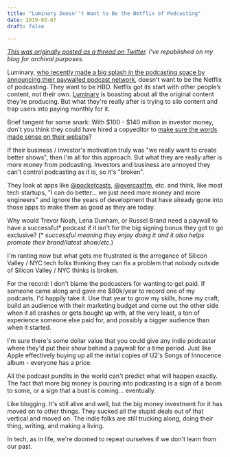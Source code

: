 ```yaml
---
title: "Luminary Doesn''t Want to Be the Netflix of Podcasting"
date: 2019-03-07
draft: false

---
```


[_This was originally posted as a thread on Twitter_](https://twitter.com/iChris/status/1102941757082423296)_. I've republished on my blog for archival purposes._

Luminary, [who recently made a big splash in the podcasting space by announcing their paywalled podcast network](https://www.engadget.com/2019/03/04/luminary-media-subscription-podcast-network/), doesn't want to be the Netflix of podcasting. They want to be HBO. Netflix got its start with other people’s content, not their own. [Luminary](https://luminarypodcasts.com) is boasting about all the original content they're producing. But what they're really after is trying to silo content and trap users into paying monthly for it.

Brief tangent for some snark: With $100 - $140 million in investor money, don't you think they could have hired a copyeditor to [make sure the words made sense on their website](https://twitter.com/iChris/status/1103695615199006722)?

If their business / investor's motivation truly was "we really want to create better shows", then I'm all for this approach. But what they are really after is more money from podcasting. Investors and business are annoyed they can't control podcasting as it is, so it's "broken".

They look at apps like [@pocketcasts](https://twitter.com/pocketcasts), [@overcastfm](https://twitter.com/OvercastFM), etc. and think, like most tech startups, "I can do better... we just need more money and more engineers" and ignore the years of development that have already gone into those apps to make them as good as they are today.

Why would Trevor Noah, Lena Dunham, or Russel Brand need a paywall to have a successful\* podcast if it isn't for the big signing bonus they got to go exclusive? (\* _successful meaning they enjoy doing it and it also helps promote their brand/latest show/etc._)

I'm ranting now but what gets me frustrated is the arrogance of Silicon Valley / NYC tech folks thinking they can fix a problem that nobody outside of Silicon Valley / NYC thinks is broken.

For the record: I don't blame the podcasters for wanting to get paid. If someone came along and gave me $80k/year to record one of my podcasts, I'd happily take it. Use that year to grow my skills, hone my craft, build an audience with their marketing budget and come out the other side when it all crashes or gets bought up with, at the very least, a ton of experience someone else paid for, and possibly a bigger audience than when it started.

I'm sure there's some dollar value that you could give any indie podcaster where they'd put their show behind a paywall for a time period. Just like Apple effectively buying up all the initial copies of U2's Songs of Innocence album - everyone has a price.

All the podcast pundits in the world can't predict what will happen exactly. The fact that more big money is pouring into podcasting is a sign of a boom to some, or a sign that a bust is coming... eventually.

Like blogging. It's still alive and well, but the big money investment for it has moved on to other things. They sucked all the stupid deals out of that vertical and moved on. The indie folks are still trucking along, doing their thing, writing, and making a living.

In tech, as in life, we're doomed to repeat ourselves if we don't learn from our past.
